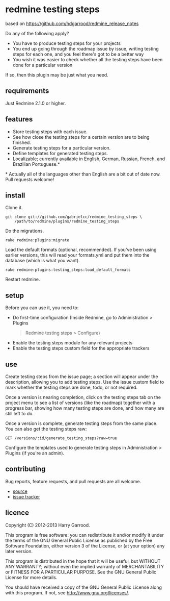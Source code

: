 # redmine testing steps

based on https://github.com/hdgarrood/redmine_release_notes

Do any of the following apply?

* You have to produce testing steps for your projects
* You end up going through the roadmap issue by issue, writing testing steps
  for each one, and you feel there's got to be a better way
* You wish it was easier to check whether all the testing steps have been done
  for a particular version

If so, then this plugin may be just what you need.

## requirements

Just Redmine 2.1.0 or higher.

## features

* Store testing steps with each issue.
* See how close the testing steps for a certain version are to being finished.
* Generate testing steps for a particular version.
* Define templates for generated testing steps.
* Localizable; currently available in English, German, Russian, French, and
  Brazilian Portuguese.\*

\* Actually all of the languages other than English are a bit out of date now.
Pull requests welcome!

## install

Clone it.

    git clone git://github.com/gabrielcc/redmine_testing_steps \
        /path/to/redmine/plugins/redmine_testing_steps

Do the migrations.

    rake redmine:plugins:migrate

Load the default formats (optional, recommended). If you've been using earlier
versions, this will read your formats.yml and put them into the database (which
is what you want).

    rake redmine:plugins:testing_steps:load_default_formats

Restart redmine.

## setup

Before you can use it, you need to:

* Do first-time configuration (Inside Redmine, go to Administration > Plugins
  > Redmine testing steps > Configure)
* Enable the testing steps module for any relevant projects
* Enable the testing steps custom field for the appropriate trackers

## use

Create testing steps from the issue page; a section will appear under the
description, allowing you to add testing steps. Use the issue custom field to
mark whether the testing steps are done, todo, or not required.

Once a version is nearing completion, click on the testing steps tab on the
project menu to see a list of versions (like the roadmap) together with a
progress bar, showing how many testing steps are done, and how many are still
left to do.

Once a version is complete, generate testing steps from the same place. You can
also get the testing steps raw:

    GET /versions/:id/generate_testing_steps?raw=true

Configure the templates used to generate testing steps in Administration >
Plugins (if you're an admin).

## contributing

Bug reports, feature requests, and pull requests are all welcome.

* [source](https://github.com/hdgarrood/redmine_testing_steps)
* [issue tracker](https://github.com/hdgarrood/redmine_testing_steps/issues)

## licence

Copyright (C) 2012-2013 Harry Garrood.

This program is free software: you can redistribute it and/or modify it under
the terms of the GNU General Public License as published by the Free Software
Foundation, either version 3 of the License, or (at your option) any later
version.

This program is distributed in the hope that it will be useful, but WITHOUT ANY
WARRANTY; without even the implied warranty of MERCHANTABILITY or FITNESS FOR A
PARTICULAR PURPOSE. See the GNU General Public License for more details.

You should have received a copy of the GNU General Public License along with
this program. If not, see <http://www.gnu.org/licenses/>.
